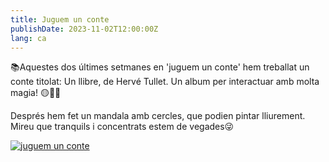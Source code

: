 ```yaml
---
title: Juguem un conte
publishDate: 2023-11-02T12:00:00Z
lang: ca
---
```


📚Aquestes dos últimes setmanes en 'juguem un conte' hem treballat un conte titolat: Un llibre, de Hervé Tullet. Un album per interactuar amb molta magia! 🟡🔴🔵

Després hem fet un mandala amb cercles, que podien pintar lliurement. Mireu que tranquils i concentrats estem de vegades😜

[![juguem un conte](/images/juguem-conte-02.webp)](/images/juguem-conte-02.webp)
